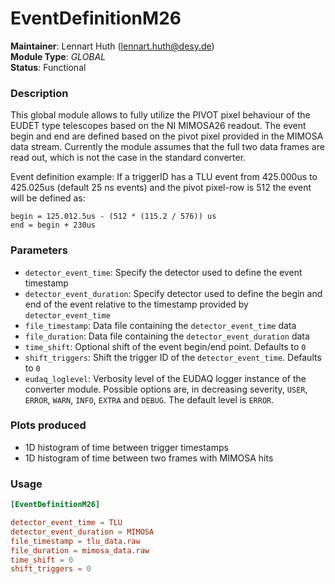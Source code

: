 # EventDefinitionM26
**Maintainer**: Lennart Huth (lennart.huth@desy.de)  
**Module Type**: *GLOBAL*  
**Status**: Functional 

### Description
This global module allows to fully utilize the PIVOT pixel behaviour of the
EUDET type telescopes based on the NI MIMOSA26 readout. The event begin and
end are defined based on the  pivot pixel provided in the MIMOSA data
stream. Currently the module assumes that the full two data frames are read
out, which is not the case in the standard converter.

Event definition example:
If a triggerID has a TLU event from 425.000us to 425.025us (default
25 ns events) and the pivot pixel-row is 512 the event will be defined as:

```
begin = 125.012.5us - (512 * (115.2 / 576)) us
end = begin + 230us
```

### Parameters
* `detector_event_time`: Specify the detector used to define the event timestamp
* `detector_event_duration`: Specify detector used to define the begin and end of the event relative to the timestamp provided by `detector_event_time`
* `file_timestamp`: Data file containing the `detector_event_time` data
* `file_duration`: Data file containing the  `detector_event_duration` data
* `time_shift`: Optional shift of the event begin/end point. Defaults to `0`
* `shift_triggers`: Shift the trigger ID of the `detector_event_time`. Defaults to `0`
* `eudaq_loglevel`: Verbosity level of the EUDAQ logger instance of the converter module. Possible options are, in decreasing severity, `USER`, `ERROR`, `WARN`, `INFO`, `EXTRA` and `DEBUG`. The default level is `ERROR`.

### Plots produced
* 1D histogram of time between trigger timestamps
* 1D histogram of time between two frames with MIMOSA hits

### Usage
```toml
[EventDefinitionM26]

detector_event_time = TLU
detector_event_duration = MIMOSA
file_timestamp = tlu_data.raw
file_duration = mimosa_data.raw
time_shift = 0
shift_triggers = 0
```

